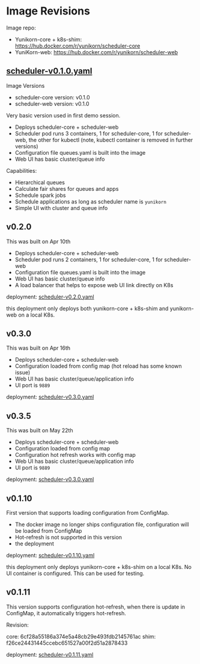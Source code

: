 # Image Revisions

Image repo: 

* Yunikorn-core + k8s-shim: https://hub.docker.com/r/yunikorn/scheduler-core
* YuniKorn-web: https://hub.docker.com/r/yunikorn/scheduler-web

## [scheduler-v0.1.0.yaml](scheduler-v0.1.0.yaml)

Image Versions
* scheduler-core version: v0.1.0
* scheduler-web  version: v0.1.0

Very basic version used in first demo session.
* Deploys scheduler-core + scheduler-web
* Scheduler pod runs 3 containers, 1 for scheduler-core, 1 for scheduler-web, the other for kubectl (note, kubectl container is removed in further versions)
* Configuration file queues.yaml is built into the image
* Web UI has basic cluster/queue info

Capabilities:
* Hierarchical queues
* Calculate fair shares for queues and apps
* Schedule spark jobs
* Schedule applications as long as scheduler name is `yunikorn`
* Simple UI with cluster and queue info 

## v0.2.0

This was built on Apr 10th
* Deploys scheduler-core + scheduler-web
* Scheduler pod runs 2 containers, 1 for scheduler-core, 1 for scheduler-web
* Configuration file queues.yaml is built into the image
* Web UI has basic cluster/queue info
* A load balancer that helps to expose web UI link directly on K8s

deployment: [scheduler-v0.2.0.yaml](scheduler-v0.2.0.yaml)

this deployment only deploys both yunikorn-core + k8s-shim and yunikorn-web on a local K8s.

## v0.3.0

This was built on Apr 16th
* Deploys scheduler-core + scheduler-web
* Configuration loaded from config map (hot reload has some known issue)
* Web UI has basic cluster/queue/application info
* UI port is `9889`

deployment: [scheduler-v0.3.0.yaml](scheduler-v0.3.0.yaml)

## v0.3.5

This was built on May 22th
* Deploys scheduler-core + scheduler-web
* Configuration loaded from config map
* Configuration hot refresh works with config map
* Web UI has basic cluster/queue/application info
* UI port is `9889`

deployment: [scheduler-v0.3.0.yaml](scheduler-v0.3.0.yaml)

## v0.1.10

First version that supports loading configuration from ConfigMap.
* The docker image no longer ships configuration file, configuration will be loaded from ConfigMap
* Hot-refresh is not supported in this version
* the deployment 

deployment: [scheduler-v0.1.10.yaml](scheduler-v0.1.10.yaml)

this deployment only deploys yunikorn-core + k8s-shim on a local K8s. No UI container is configured. This can be used for testing.

## v0.1.11

This version supports configuration hot-refresh, when there is update in ConfigMap, it automatically triggers hot-refresh.

Revision: 

core: 6cf28a55186a374e5a48cb29e493fdb2145761ac
shim: f26ce24431445ccebc651527a00f2d51a2878433

deployment: [scheduler-v0.1.11.yaml](scheduler-v0.1.11.yaml)